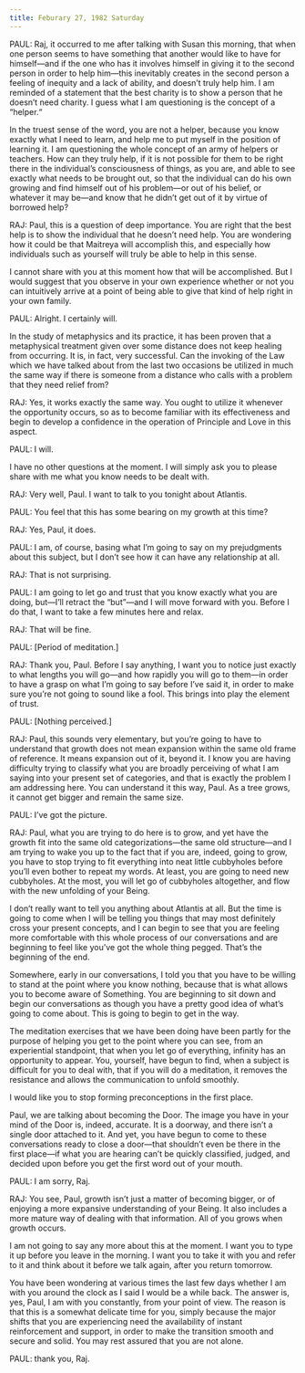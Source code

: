 ```yaml
---
title: Feburary 27, 1982 Saturday
---
```


PAUL: Raj, it occurred to me after talking with Susan this morning, that when
one person seems to have something that another would like to have for
himself—and if the one who has it involves himself in giving it to the second
person in order to help him—this inevitably creates in the second person a
feeling of inequity and a lack of ability, and doesn’t truly help him. I am
reminded of a statement that the best charity is to show a person that he
doesn’t need charity. I guess what I am questioning is the concept of a
“helper.“

In the truest sense of the word, you are not a helper, because you know exactly
what I need to learn, and help me to put myself in the position of learning it.
I am questioning the whole concept of an army of helpers or teachers. How can
they truly help, if it is not possible for them to be right there in the
individual’s consciousness of things, as you are, and able to see exactly what
needs to be brought out, so that the individual can do his own growing and find
himself out of his problem—or out of his belief, or whatever it may be—and know
that he didn’t get out of it by virtue of borrowed help?

RAJ: Paul, this is a question of deep importance. You are right that the best
help is to show the individual that he doesn’t need help. You are wondering how
it could be that Maitreya will accomplish this, and especially how individuals
such as yourself will truly be able to help in this sense.

I cannot share with you at this moment how that will be accomplished. But I
would suggest that you observe in your own experience whether or not you can
intuitively arrive at a point of being able to give that kind of help right in
your own family.

PAUL: Alright. I certainly will.

In the study of metaphysics and its practice, it has been proven that a
metaphysical treatment given over some distance does not keep healing from
occurring. It is, in fact, very successful. Can the invoking of the Law which
we have talked about from the last two occasions be utilized in much the same
way if there is someone from a distance who calls with a problem that they need
relief from?

RAJ: Yes, it works exactly the same way. You ought to utilize it whenever the
opportunity occurs, so as to become familiar with its effectiveness and begin
to develop a confidence in the operation of Principle and Love in this aspect.

PAUL: I will.

I have no other questions at the moment. I will simply ask you to please share
with me what you know needs to be dealt with.

RAJ: Very well, Paul. I want to talk to you tonight about Atlantis.

PAUL: You feel that this has some bearing on my growth at this time?

RAJ: Yes, Paul, it does.

PAUL: I am, of course, basing what I’m going to say on my prejudgments about
this subject, but I don’t see how it can have any relationship at all.

RAJ: That is not surprising.

PAUL: I am going to let go and trust that you know exactly what you are doing,
but—I’ll retract the “but”—and I will move forward with you. Before I do that,
I want to take a few minutes here and relax.

RAJ: That will be fine.

PAUL: [Period of meditation.]

RAJ: Thank you, Paul. Before I say anything, I want you to notice just exactly
to what lengths you will go—and how rapidly you will go to them—in order to
have a grasp on what I’m going to say before I’ve said it, in order to make
sure you’re not going to sound like a fool. This brings into play the element
of trust.

PAUL: [Nothing perceived.]

RAJ: Paul, this sounds very elementary, but you’re going to have to understand
that growth does not mean expansion within the same old frame of reference. It
means expansion out of it, beyond it. I know you are having difficulty trying
to classify what you are broadly perceiving of what I am saying into your
present set of categories, and that is exactly the problem I am addressing
here. You can understand it this way, Paul. As a tree grows, it cannot get
bigger and remain the same size.

PAUL: I’ve got the picture.

RAJ: Paul, what you are trying to do here is to grow, and yet have the growth
fit into the same old categorizations—the same old structure—and I am trying to
wake you up to the fact that if you are, indeed, going to grow, you have to
stop trying to fit everything into neat little cubbyholes before you’ll even
bother to repeat my words. At least, you are going to need new cubbyholes. At
the most, you will let go of cubbyholes altogether, and flow with the new
unfolding of your Being.

I don’t really want to tell you anything about Atlantis at all. But the time is
going to come when I will be telling you things that may most definitely cross
your present concepts, and I can begin to see that you are feeling more
comfortable with this whole process of our conversations and are beginning to
feel like you’ve got the whole thing pegged. That’s the beginning of the end.

Somewhere, early in our conversations, I told you that you have to be willing
to stand at the point where you know nothing, because that is what allows you
to become aware of Something. You are beginning to sit down and begin our
conversations as though you have a pretty good idea of what’s going to come
about. This is going to begin to get in the way.

The meditation exercises that we have been doing have been partly for the
purpose of helping you get to the point where you can see, from an experiential
standpoint, that when you let go of everything, infinity has an opportunity to
appear. You, yourself, have begun to find, when a subject is difficult for you
to deal with, that if you will do a meditation, it removes the resistance and
allows the communication to unfold smoothly.

I would like you to stop forming preconceptions in the first place.

Paul, we are talking about becoming the Door. The image you have in your mind
of the Door is, indeed, accurate. It is a doorway, and there isn’t a single
door attached to it. And yet, you have begun to come to these conversations
ready to close a door—that shouldn’t even be there in the first place—if what
you are hearing can’t be quickly classified, judged, and decided upon before
you get the first word out of your mouth.

PAUL: I am sorry, Raj.

RAJ: You see, Paul, growth isn’t just a matter of becoming bigger, or of
enjoying a more expansive understanding of your Being. It also includes a more
mature way of dealing with that information. All of you grows when growth
occurs.

I am not going to say any more about this at the moment. I want you to type it
up before you leave in the morning. I want you to take it with you and refer to
it and think about it before we talk again, after you return tomorrow.

You have been wondering at various times the last few days whether I am with
you around the clock as I said I would be a while back. The answer is, yes,
Paul, I am with you constantly, from your point of view. The reason is that
this is a somewhat delicate time for you, simply because the major shifts that
you are experiencing need the availability of instant reinforcement and
support, in order to make the transition smooth and secure and solid. You may
rest assured that you are not alone.

PAUL: thank you, Raj.

